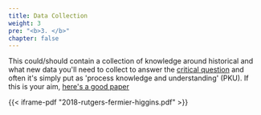 ```yaml
---
title: Data Collection
weight: 3
pre: "<b>3. </b>"
chapter: false
---
```


This could/should contain a collection of knowledge around historical and what new data you'll need to collect to answer the [critical question](../1-critical-question/) and often it's simply put as 'process knowledge and understanding' (PKU).  If this is your aim, 
[here's a good paper](2018-rutgers-fermier-higgins.pdf)

{{< iframe-pdf "2018-rutgers-fermier-higgins.pdf" >}}